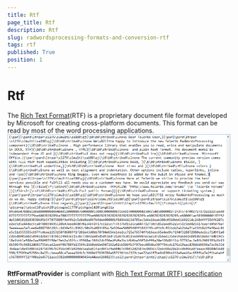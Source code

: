 ```yaml
---
title: Rtf
page_title: Rtf
description: Rtf
slug: radwordsprocessing-formats-and-conversion-rtf
tags: rtf
published: True
position: 1
---
```


# Rtf



The
        [Rich Text Format](http://en.wikipedia.org/wiki/Rich_Text_Format)(RTF) is a proprietary document file format developed by Microsoft for creating cross-platform documents. This format can be read by most
        of the word processing applications.
      ![Rad Words Processing Formats And Conversion Rtf 02](images/RadWordsProcessing_Formats_And_Conversion_Rtf_02.png)

__RtfFormatProvider__ is compliant with
        [ Rich Text Format (RTF) specification version 1.9](http://coolthingoftheday.blogspot.com/2007/01/rtf-19-specification-word-2007.html)
        .
      
